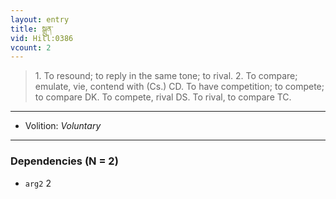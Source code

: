 ```yaml
---
layout: entry
title: སྒྲུན་
vid: Hill:0386
vcount: 2
---
```

> 1\. To resound; to reply in the same tone; to rival\. 2\. To compare; emulate, vie, contend with (Cs\.) CD\. To have competition; to compete; to compare DK\. To compete, rival DS\. To rival, to compare TC\.

---
* Volition: _Voluntary_

---

### Dependencies (N = 2)
* `arg2` 2
